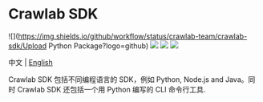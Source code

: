 # Crawlab SDK

![](https://img.shields.io/github/workflow/status/crawlab-team/crawlab-sdk/Upload Python Package?logo=github)
![](https://img.shields.io/github/v/release/crawlab-team/crawlab-sdk)
![](https://img.shields.io/pypi/dm/crawlab-sdk?logo=pypi&logoColor=yellow)
![](https://img.shields.io/github/license/crawlab-team/crawlab-sdk)

中文 | [English](https://github.com/crawlab-team/crawlab-sdk)

Crawlab SDK 包括不同编程语言的 SDK，例如 Python, Node.js and Java。同时 Crawlab SDK 还包括一个用 Python 编写的 CLI 命令行工具. 

